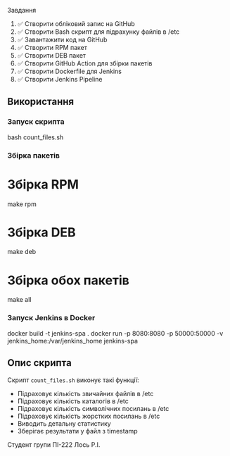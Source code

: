 Завдання
1. ✅ Створити обліковий запис на GitHub
2. ✅ Створити Bash скрипт для підрахунку файлів в /etc
3. ✅ Завантажити код на GitHub
4. ✅ Створити RPM пакет
5. ✅ Створити DEB пакет
6. ✅ Створити GitHub Action для збірки пакетів
7. ✅ Створити Dockerfile для Jenkins
8. ✅ Створити Jenkins Pipeline

## Використання
### Запуск скрипта
bash count_files.sh

### Збірка пакетів
# Збірка RPM
make rpm

# Збірка DEB
make deb

# Збірка обох пакетів
make all

### Запуск Jenkins в Docker
docker build -t jenkins-spa .
docker run -p 8080:8080 -p 50000:50000 -v jenkins_home:/var/jenkins_home jenkins-spa

## Опис скрипта

Скрипт `count_files.sh` виконує такі функції:
- Підраховує кількість звичайних файлів в /etc
- Підраховує кількість каталогів в /etc
- Підраховує кількість символічних посилань в /etc
- Підраховує кількість жорстких посилань в /etc
- Виводить детальну статистику
- Зберігає результати у файл з timestamp

Студент групи ПІ-222
Лось Р.І.

